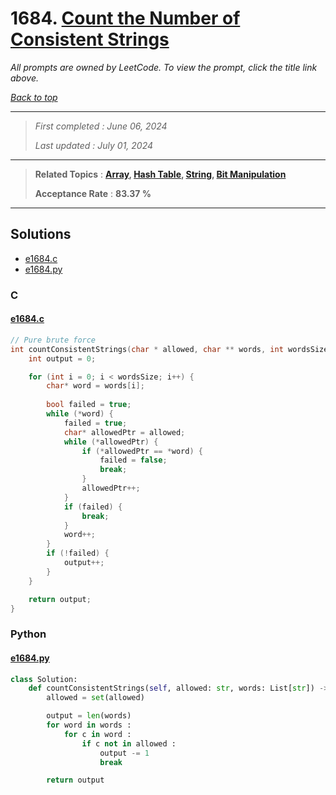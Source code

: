 # 1684. [Count the Number of Consistent Strings](<https://leetcode.com/problems/count-the-number-of-consistent-strings>)

*All prompts are owned by LeetCode. To view the prompt, click the title link above.*

*[Back to top](<../README.md>)*

------

> *First completed : June 06, 2024*
>
> *Last updated : July 01, 2024*

------

> **Related Topics** : **[Array](<by_topic/Array.md>), [Hash Table](<by_topic/Hash Table.md>), [String](<by_topic/String.md>), [Bit Manipulation](<by_topic/Bit Manipulation.md>)**
>
> **Acceptance Rate** : **83.37 %**

------

## Solutions

- [e1684.c](<../my-submissions/e1684.c>)
- [e1684.py](<../my-submissions/e1684.py>)
### C
#### [e1684.c](<../my-submissions/e1684.c>)
```C
// Pure brute force
int countConsistentStrings(char * allowed, char ** words, int wordsSize){
    int output = 0;

    for (int i = 0; i < wordsSize; i++) {
        char* word = words[i];
        
        bool failed = true;
        while (*word) {
            failed = true;
            char* allowedPtr = allowed;
            while (*allowedPtr) {
                if (*allowedPtr == *word) {
                    failed = false;
                    break;
                }
                allowedPtr++;
            }
            if (failed) {
                break;
            }
            word++;
        }
        if (!failed) {
            output++;
        }
    }

    return output;
}
```

### Python
#### [e1684.py](<../my-submissions/e1684.py>)
```Python
class Solution:
    def countConsistentStrings(self, allowed: str, words: List[str]) -> int:
        allowed = set(allowed)

        output = len(words)
        for word in words :
            for c in word :
                if c not in allowed :
                    output -= 1
                    break

        return output
```

